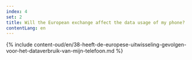 ```yaml
---
index: 4
set: 2
title: Will the European exchange affect the data usage of my phone?
contentLang: en
---
```

{% include content-oud/en/38-heeft-de-europese-uitwisseling-gevolgen-voor-het-dataverbruik-van-mijn-telefoon.md %}
